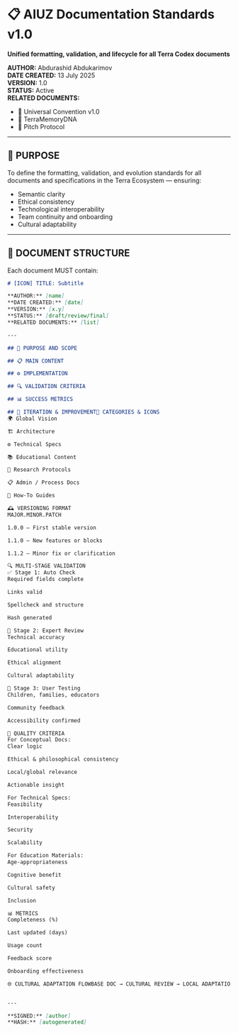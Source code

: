 ﻿# 📋 AIUZ Documentation Standards v1.0  
**Unified formatting, validation, and lifecycle for all Terra Codex documents**

**AUTHOR:** Abdurashid Abdukarimov  
**DATE CREATED:** 13 July 2025  
**VERSION:** 1.0  
**STATUS:** Active  
**RELATED DOCUMENTS:**  
- 📜 Universal Convention v1.0  
- 🧬 TerraMemoryDNA  
- 📄 Pitch Protocol  

---

## 🎯 PURPOSE

To define the formatting, validation, and evolution standards for all documents and specifications in the Terra Ecosystem — ensuring:

- Semantic clarity  
- Ethical consistency  
- Technological interoperability  
- Team continuity and onboarding  
- Cultural adaptability

---

## 🧱 DOCUMENT STRUCTURE

Each document MUST contain:

```markdown
# [ICON] TITLE: Subtitle

**AUTHOR:** [name]  
**DATE CREATED:** [date]  
**VERSION:** [x.y]  
**STATUS:** [draft/review/final]  
**RELATED DOCUMENTS:** [list]

---

## 🎯 PURPOSE AND SCOPE

## 📋 MAIN CONTENT

## ⚙️ IMPLEMENTATION

## 🔍 VALIDATION CRITERIA

## 📊 SUCCESS METRICS

## 🔄 ITERATION & IMPROVEMENT🧩 CATEGORIES & ICONS
🌍 Global Vision

🏗️ Architecture

⚙️ Technical Specs

📚 Educational Content

🔬 Research Protocols

📋 Admin / Process Docs

🎯 How-To Guides

🕰️ VERSIONING FORMAT
MAJOR.MINOR.PATCH

1.0.0 — First stable version

1.1.0 — New features or blocks

1.1.2 — Minor fix or clarification

🔍 MULTI-STAGE VALIDATION
✅ Stage 1: Auto Check
Required fields complete

Links valid

Spellcheck and structure

Hash generated

🧠 Stage 2: Expert Review
Technical accuracy

Educational utility

Ethical alignment

Cultural adaptability

👥 Stage 3: User Testing
Children, families, educators

Community feedback

Accessibility confirmed

🧾 QUALITY CRITERIA
For Conceptual Docs:
Clear logic

Ethical & philosophical consistency

Local/global relevance

Actionable insight

For Technical Specs:
Feasibility

Interoperability

Security

Scalability

For Education Materials:
Age-appropriateness

Cognitive benefit

Cultural safety

Inclusion

📊 METRICS
Completeness (%)

Last updated (days)

Usage count

Feedback score

Onboarding effectiveness

🌐 CULTURAL ADAPTATION FLOWBASE DOC → CULTURAL REVIEW → LOCAL ADAPTATION → REGIONAL VALIDATION → PUBLICATION


---

**SIGNED:** [author]  
**HASH:** [autogenerated]
